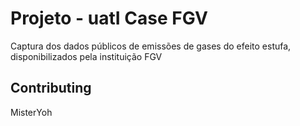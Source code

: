 # Projeto - uatI Case FGV

Captura dos dados públicos de emissões de gases do efeito estufa, disponibilizados pela instituição FGV


## Contributing

MisterYoh